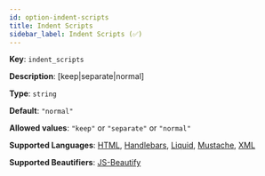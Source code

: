 ```yaml
---
id: option-indent-scripts
title: Indent Scripts
sidebar_label: Indent Scripts (✅)
---
```

**Key**: `indent_scripts`

**Description**: [keep|separate|normal]

**Type**: `string`

**Default**: `"normal"`

**Allowed values**: `"keep"` or `"separate"` or `"normal"`

**Supported Languages**: [HTML](/docs/language-html.html), [Handlebars](/docs/language-handlebars.html), [Liquid](/docs/language-liquid.html), [Mustache](/docs/language-mustache.html), [XML](/docs/language-xml.html)

**Supported Beautifiers**: [JS-Beautify](/docs/beautifier-js-beautify.html)
